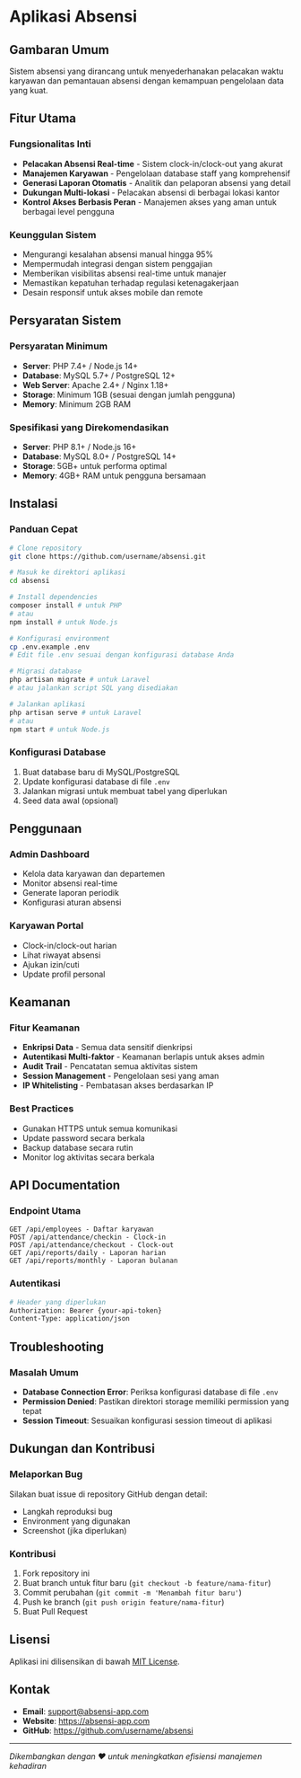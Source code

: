# Aplikasi Absensi

## Gambaran Umum

Sistem absensi yang dirancang untuk menyederhanakan pelacakan waktu karyawan dan pemantauan absensi dengan kemampuan pengelolaan data yang kuat.

## Fitur Utama

### Fungsionalitas Inti

- **Pelacakan Absensi Real-time** - Sistem clock-in/clock-out yang akurat
- **Manajemen Karyawan** - Pengelolaan database staff yang komprehensif
- **Generasi Laporan Otomatis** - Analitik dan pelaporan absensi yang detail
- **Dukungan Multi-lokasi** - Pelacakan absensi di berbagai lokasi kantor
- **Kontrol Akses Berbasis Peran** - Manajemen akses yang aman untuk berbagai level pengguna

### Keunggulan Sistem

- Mengurangi kesalahan absensi manual hingga 95%
- Mempermudah integrasi dengan sistem penggajian
- Memberikan visibilitas absensi real-time untuk manajer
- Memastikan kepatuhan terhadap regulasi ketenagakerjaan
- Desain responsif untuk akses mobile dan remote

## Persyaratan Sistem

### Persyaratan Minimum

- **Server**: PHP 7.4+ / Node.js 14+
- **Database**: MySQL 5.7+ / PostgreSQL 12+
- **Web Server**: Apache 2.4+ / Nginx 1.18+
- **Storage**: Minimum 1GB (sesuai dengan jumlah pengguna)
- **Memory**: Minimum 2GB RAM

### Spesifikasi yang Direkomendasikan

- **Server**: PHP 8.1+ / Node.js 16+
- **Database**: MySQL 8.0+ / PostgreSQL 14+
- **Storage**: 5GB+ untuk performa optimal
- **Memory**: 4GB+ RAM untuk pengguna bersamaan

## Instalasi

### Panduan Cepat

```bash
# Clone repository
git clone https://github.com/username/absensi.git

# Masuk ke direktori aplikasi
cd absensi

# Install dependencies
composer install # untuk PHP
# atau
npm install # untuk Node.js

# Konfigurasi environment
cp .env.example .env
# Edit file .env sesuai dengan konfigurasi database Anda

# Migrasi database
php artisan migrate # untuk Laravel
# atau jalankan script SQL yang disediakan

# Jalankan aplikasi
php artisan serve # untuk Laravel
# atau
npm start # untuk Node.js
```

### Konfigurasi Database

1. Buat database baru di MySQL/PostgreSQL
2. Update konfigurasi database di file `.env`
3. Jalankan migrasi untuk membuat tabel yang diperlukan
4. Seed data awal (opsional)

## Penggunaan

### Admin Dashboard

- Kelola data karyawan dan departemen
- Monitor absensi real-time
- Generate laporan periodik
- Konfigurasi aturan absensi

### Karyawan Portal

- Clock-in/clock-out harian
- Lihat riwayat absensi
- Ajukan izin/cuti
- Update profil personal

## Keamanan

### Fitur Keamanan

- **Enkripsi Data** - Semua data sensitif dienkripsi
- **Autentikasi Multi-faktor** - Keamanan berlapis untuk akses admin
- **Audit Trail** - Pencatatan semua aktivitas sistem
- **Session Management** - Pengelolaan sesi yang aman
- **IP Whitelisting** - Pembatasan akses berdasarkan IP

### Best Practices

- Gunakan HTTPS untuk semua komunikasi
- Update password secara berkala
- Backup database secara rutin
- Monitor log aktivitas secara berkala

## API Documentation

### Endpoint Utama

```
GET /api/employees - Daftar karyawan
POST /api/attendance/checkin - Clock-in
POST /api/attendance/checkout - Clock-out
GET /api/reports/daily - Laporan harian
GET /api/reports/monthly - Laporan bulanan
```

### Autentikasi

```bash
# Header yang diperlukan
Authorization: Bearer {your-api-token}
Content-Type: application/json
```

## Troubleshooting

### Masalah Umum

- **Database Connection Error**: Periksa konfigurasi database di file `.env`
- **Permission Denied**: Pastikan direktori storage memiliki permission yang tepat
- **Session Timeout**: Sesuaikan konfigurasi session timeout di aplikasi

## Dukungan dan Kontribusi

### Melaporkan Bug

Silakan buat issue di repository GitHub dengan detail:

- Langkah reproduksi bug
- Environment yang digunakan
- Screenshot (jika diperlukan)

### Kontribusi

1. Fork repository ini
2. Buat branch untuk fitur baru (`git checkout -b feature/nama-fitur`)
3. Commit perubahan (`git commit -m 'Menambah fitur baru'`)
4. Push ke branch (`git push origin feature/nama-fitur`)
5. Buat Pull Request

## Lisensi

Aplikasi ini dilisensikan di bawah [MIT License](LICENSE).

## Kontak

- **Email**: support@absensi-app.com
- **Website**: https://absensi-app.com
- **GitHub**: https://github.com/username/absensi

---

_Dikembangkan dengan ❤️ untuk meningkatkan efisiensi manajemen kehadiran_
